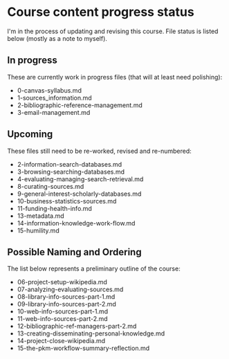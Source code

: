 # Course content progress status

I'm in the process of updating and revising this course.
File status is listed below (mostly as a note to myself).

## In progress

These are currently work in progress files
(that will at least need polishing):

- 0-canvas-syllabus.md
- 1-sources_information.md
- 2-bibliographic-reference-management.md
- 3-email-management.md

## Upcoming

These files still need to be re-worked, revised and re-numbered:

- 2-information-search-databases.md
- 3-browsing-searching-databases.md
- 4-evaluating-managing-search-retrieval.md
- 8-curating-sources.md
- 9-general-interest-scholarly-databases.md
- 10-business-statistics-sources.md
- 11-funding-health-info.md
- 13-metadata.md
- 14-information-knowledge-work-flow.md
- 15-humility.md

## Possible Naming and Ordering

The list below represents a preliminary outline of the course:

- 06-project-setup-wikipedia.md
- 07-analyzing-evaluating-sources.md
- 08-library-info-sources-part-1.md
- 09-library-info-sources-part-2.md
- 10-web-info-sources-part-1.md
- 11-web-info-sources-part-2.md
- 12-bibliographic-ref-managers-part-2.md
- 13-creating-disseminating-personal-knowledge.md
- 14-project-close-wikipedia.md
- 15-the-pkm-workflow-summary-reflection.md
